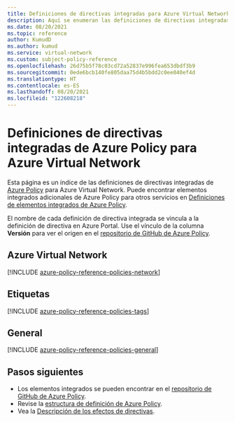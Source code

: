 ```yaml
---
title: Definiciones de directivas integradas para Azure Virtual Network
description: Aquí se enumeran las definiciones de directivas integradas de Azure Policy para Azure Virtual Network. Estas definiciones de directivas integradas proporcionan enfoques comunes para administrar los recursos de Azure.
ms.date: 08/20/2021
ms.topic: reference
author: KumudD
ms.author: kumud
ms.service: virtual-network
ms.custom: subject-policy-reference
ms.openlocfilehash: 26d75b5f78c03cd72a52837e996fea653dbdf3b9
ms.sourcegitcommit: 0ede6bcb140fe805daa75d4b5bdd2c0ee040ef4d
ms.translationtype: HT
ms.contentlocale: es-ES
ms.lasthandoff: 08/20/2021
ms.locfileid: "122608218"
---
```

# <a name="azure-policy-built-in-definitions-for-azure-virtual-network"></a>Definiciones de directivas integradas de Azure Policy para Azure Virtual Network

Esta página es un índice de las definiciones de directivas integradas de [Azure Policy](../governance/policy/overview.md) para Azure Virtual Network. Puede encontrar elementos integrados adicionales de Azure Policy para otros servicios en [Definiciones de elementos integrados de Azure Policy](../governance/policy/samples/built-in-policies.md).

El nombre de cada definición de directiva integrada se vincula a la definición de directiva en Azure Portal. Use el vínculo de la columna **Versión** para ver el origen en el [repositorio de GitHub de Azure Policy](https://github.com/Azure/azure-policy).

## <a name="azure-virtual-network"></a>Azure Virtual Network

[!INCLUDE [azure-policy-reference-policies-network](../../includes/policy/reference/bycat/policies-network.md)]

## <a name="tags"></a>Etiquetas

[!INCLUDE [azure-policy-reference-policies-tags](../../includes/policy/reference/bycat/policies-tags.md)]

## <a name="general"></a>General

[!INCLUDE [azure-policy-reference-policies-general](../../includes/policy/reference/bycat/policies-general.md)]

## <a name="next-steps"></a>Pasos siguientes

- Los elementos integrados se pueden encontrar en el [repositorio de GitHub de Azure Policy](https://github.com/Azure/azure-policy).
- Revise la [estructura de definición de Azure Policy](../governance/policy/concepts/definition-structure.md).
- Vea la [Descripción de los efectos de directivas](../governance/policy/concepts/effects.md).

